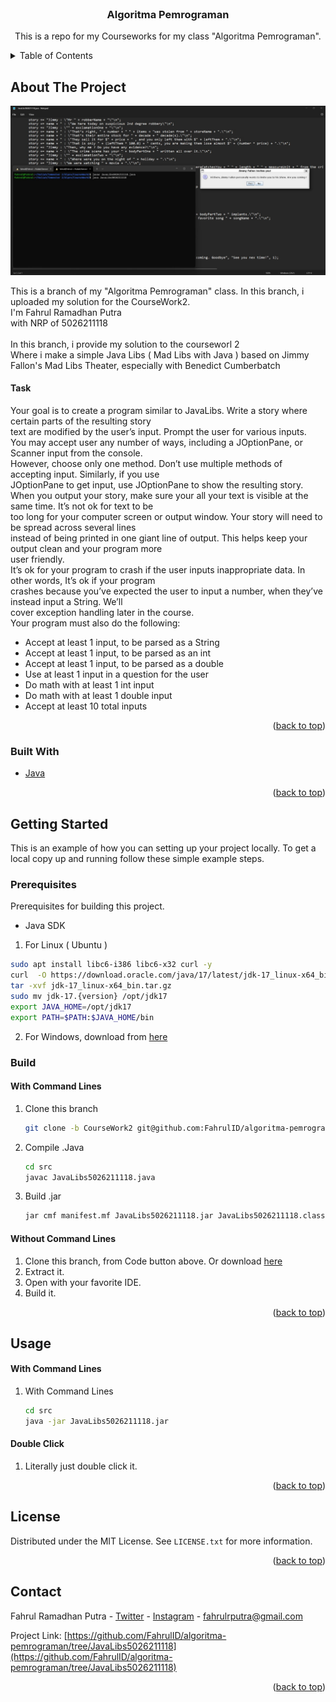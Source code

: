 <div id="top"></div>
<br />

<h3 align="center">Algoritma Pemrograman</h3>

  <p align="center">
    This is a repo for my Courseworks for my class "Algoritma Pemrograman".
  </p>
</div>

<!-- TABLE OF CONTENTS -->
<details>
  <summary>Table of Contents</summary>
  <ol>
    <li>
      <a href="#about-the-project">About The Project</a>
      <ul>
        <li><a href="#built-with">Built With</a></li>
      </ul>
    </li>
    </li>
    <li>
      <a href="#getting-started">Getting Started</a>
      <ul>
        <li><a href="#prerequisites">Prerequisites</a></li>
        <li><a href="#build">Build</a></li>
      </ul>
    </li>
    <li><a href="#usage">Usage</a></li>
    <li><a href="#license">License</a></li>
    <li><a href="#contact">Contact</a></li>
  </ol>
</details>



<!-- ABOUT THE PROJECT -->
## About The Project

[![Product Name Screen Shot][product-screenshot]](https://github.com/FahrulID/algoritma-pemrograman/tree/JavaLibs5026211118)

This is a branch of my "Algoritma Pemrograman" class. In this branch, i uploaded my solution for the CourseWork2. <br />
I'm Fahrul Ramadhan Putra <br />
with NRP of 5026211118 <br />
<br />
In this branch, i provide my solution to the courseworl 2 <br />
Where i make a simple Java Libs ( Mad Libs with Java ) based on Jimmy Fallon's Mad Libs Theater, especially with Benedict Cumberbatch <br />

#### Task

Your goal is to create a program similar to JavaLibs. Write a story where certain parts of the resulting story <br />
text are modified by the user’s input. Prompt the user for various inputs. <br />
You may accept user any number of ways, including a JOptionPane, or Scanner input from the console. <br />
However, choose only one method. Don’t use multiple methods of accepting input. Similarly, if you use <br />
JOptionPane to get input, use JOptionPane to show the resulting story. <br />
When you output your story, make sure your all your text is visible at the same time. It’s not ok for text to be <br />
too long for your computer screen or output window. Your story will need to be spread across several lines <br />
instead of being printed in one giant line of output. This helps keep your output clean and your program more <br />
user friendly. <br />
It’s ok for your program to crash if the user inputs inappropriate data. In other words, It’s ok if your program <br />
crashes because you’ve expected the user to input a number, when they’ve instead input a String. We’ll <br />
cover exception handling later in the course. <br />
Your program must also do the following: <br />
* Accept at least 1 input, to be parsed as a String
* Accept at least 1 input, to be parsed as an int
* Accept at least 1 input, to be parsed as a double
* Use at least 1 input in a question for the user
* Do math with at least 1 int input
* Do math with at least 1 double input
* Accept at least 10 total inputs

<p align="right">(<a href="#top">back to top</a>)</p>



### Built With

* [Java](https://www.oracle.com/java/technologies/downloads/)

<p align="right">(<a href="#top">back to top</a>)</p>



<!-- GETTING STARTED -->
## Getting Started

This is an example of how you can setting up your project locally.
To get a local copy up and running follow these simple example steps.

### Prerequisites

Prerequisites for building this project.

* Java SDK
1. For Linux ( Ubuntu )
  ```sh
  sudo apt install libc6-i386 libc6-x32 curl -y
  curl  -O https://download.oracle.com/java/17/latest/jdk-17_linux-x64_bin.tar.gz
  tar -xvf jdk-17_linux-x64_bin.tar.gz
  sudo mv jdk-17.{version} /opt/jdk17
  export JAVA_HOME=/opt/jdk17
  export PATH=$PATH:$JAVA_HOME/bin
  ```
2. For Windows, download from [here](https://www.oracle.com/java/technologies/downloads/#jdk17-windows)


### Build

#### With Command Lines
1. Clone this branch
   ```sh
   git clone -b CourseWork2 git@github.com:FahrulID/algoritma-pemrograman.git
   ```
2. Compile .Java
   ```sh
   cd src
   javac JavaLibs5026211118.java
   ```
3. Build .jar
   ```sh
   jar cmf manifest.mf JavaLibs5026211118.jar JavaLibs5026211118.class
   ```

#### Without Command Lines
1. Clone this branch, from Code button above. Or download [here](https://github.com/FahrulID/algoritma-pemrograman/archive/refs/heads/CourseWork2.zip)
2. Extract it.
3. Open with your favorite IDE.
4. Build it.

<p align="right">(<a href="#top">back to top</a>)</p>



<!-- USAGE EXAMPLES -->
## Usage

#### With Command Lines

1. With Command Lines
   ```sh
   cd src
   java -jar JavaLibs5026211118.jar
   ```

#### Double Click

1. Literally just double click it.

<p align="right">(<a href="#top">back to top</a>)</p>

<!-- LICENSE -->
## License

Distributed under the MIT License. See `LICENSE.txt` for more information.

<p align="right">(<a href="#top">back to top</a>)</p>



<!-- CONTACT -->
## Contact

Fahrul Ramadhan Putra - [Twitter](https://twitter.com/fahrulrputra) - [Instagram](https://www.instagram.com/fahrulrputra/) - fahrulrputra@gmail.com

Project Link: [https://github.com/FahrulID/algoritma-pemrograman/tree/JavaLibs5026211118](https://github.com/FahrulID/algoritma-pemrograman/tree/JavaLibs5026211118)

<p align="right">(<a href="#top">back to top</a>)</p>

<!-- MARKDOWN LINKS & IMAGES -->
<!-- https://www.markdownguide.org/basic-syntax/#reference-style-links -->
[product-screenshot]: others/JavaLibs5026211118.jpeg